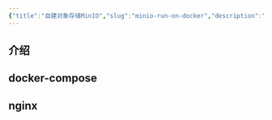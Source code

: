 ```yaml
---
{"title":"自建对象存储MinIO","slug":"minio-run-on-docker","description":"自建对象存储MinIO","author":"six","created":"2023-09-02","updated":"2023-09-02","cover":"https://picsum.photos/720/400","tags":["OSS","docker"],"categories":["tools","dev"],"dg-publish":true,"permalink":"/tools/minio-run-on-docker/","dgPassFrontmatter":true}
---
```


## 介绍

## docker-compose

## nginx

